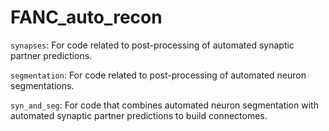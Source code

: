 # FANC_auto_recon
`synapses`: For code related to post-processing of automated synaptic partner predictions.

`segmentation`: For code related to post-processing of automated neuron segmentations.

`syn_and_seg`: For code that combines automated neuron segmentation with automated synaptic partner predictions to build connectomes.
